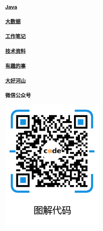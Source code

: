 ### [Java](java/README.md)

### [大数据](bigdata/README.md)

### [工作笔记](work-notes/README.md)

### [技术资料](tech-collect/README.md)

### [有趣的事](funny-thing/README.md)

### [大好河山](the-magnificent-country/README.md)

### 微信公众号

![图解代码](pic/our_code.png)

